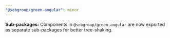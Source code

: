 ```yaml
---
"@sebgroup/green-angular": minor
---
```


**Sub-packages:** Components in `@sebgroup/green-angular` are now exported as separate sub-packages for better tree-shaking.
